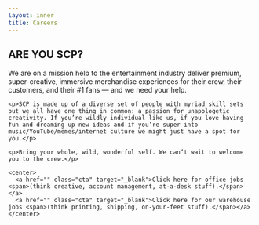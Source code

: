 ```yaml
---
layout: inner
title: Careers
---
```


<div class="careers">
  <div class="md">
    <h2>ARE YOU SCP?</h2>
    <p>We are on a mission help to the entertainment industry deliver premium, super-creative, immersive merchandise experiences for their crew, their customers, and their #1 fans — and we need your help.</p>
    
    <p>SCP is made up of a diverse set of people with myriad skill sets but we all have one thing in common: a passion for unapologetic creativity. If you’re wildly individual like us, if you love having fun and dreaming up new ideas and if you’re super into music/YouTube/memes/internet culture we might just have a spot for you.</p>
    
    <p>Bring your whole, wild, wonderful self. We can’t wait to welcome you to the crew.</p>

    <center>
      <a href="" class="cta" target="_blank">Click here for office jobs <span>(think creative, account management, at-a-desk stuff).</span></a>
      <a href="" class="cta" target="_blank">Click here for our warehouse jobs <span>(think printing, shipping, on-your-feet stuff).</span></a>
    </center>
  </div>
</div>